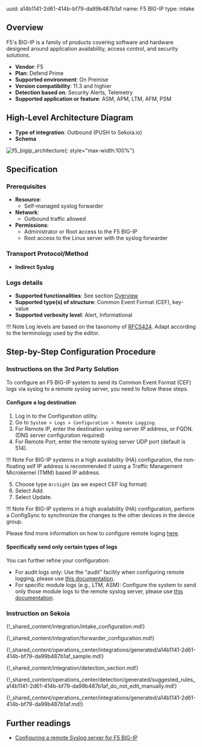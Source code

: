uuid: a14b1141-2d61-414b-bf79-da99b487b1af
name: F5 BIG-IP
type: intake

## Overview

F5's BIG-IP is a family of products covering software and hardware designed around application availability, access control, and security solutions.

- **Vendor**: F5
- **Plan**: Defend Prime
- **Supported environment**: On Premise
- **Version compatibility**: 11.3 and highier
- **Detection based on**: Security Alerts, Telemetry
- **Supported application or feature**: ASM, APM, LTM, AFM, PSM

## High-Level Architecture Diagram

- **Type of integration**: Outbound (PUSH to Sekoia.io)
- **Schema**

![f5_bigip_architecture](/assets/integration/f5_bigip_architecture.png){: style="max-width:100%"}

## Specification

### Prerequisites

- **Resource**:
    - Self-managed syslog forwarder
- **Network**:
    - Outbound traffic allowed
- **Permissions**:
    - Administrator or Root access to the F5 BIG-IP
    - Root access to the Linux server with the syslog forwarder

### Transport Protocol/Method

- **Indirect Syslog**

### Logs details

- **Supported functionalities**: See section [Overview](#overview)
- **Supported type(s) of structure**: Common Event Format (CEF), key-value
- **Supported verbosity level**: Alert, Informational

!!! Note
    Log levels are based on the taxonomy of [RFC5424](https://datatracker.ietf.org/doc/html/rfc5424). Adapt according to the terminology used by the editor.

## Step-by-Step Configuration Procedure

### Instructions on the 3rd Party Solution

To configure an F5 BIG-IP system to send its Common Event Format (CEF) logs via syslog to a remote syslog server, you need to follow these steps.

#### Configure a log destination

1. Log in to the Configuration utility.
2. Go to `System > Logs > Configuration > Remote Logging`.
3. For Remote IP, enter the destination syslog server IP address, or FQDN. (DNS server configuration required)
4. For Remote Port, enter the remote syslog server UDP port (default is 514).

!!! Note
  For BIG-IP systems in a high availability (HA) configuration, the non-floating self IP address is recommended if using a Traffic Management Microkernel (TMM) based IP address.

5. Choose type `ArcSight` (as we expect CEF log format)
6. Select Add.
7. Select Update.

!!! Note
  For BIG-IP systems in a high availability (HA) configuration, perform a ConfigSync to synchronize the changes to the other devices in the device group.

Please find more information on how to configure remote loging [here](https://my.f5.com/manage/s/article/K13080).

#### Specifically send only certain types of logs

You can further refine your configuration:

- For audit logs only: Use the "audit" facility when configuring remote logging, please use [this documentation](https://my.f5.com/manage/s/article/K56602501).
- For specific module logs (e.g., LTM, ASM): Configure the system to send only those module logs to the remote syslog server, please use [this documentation](https://my.f5.com/manage/s/article/K10887436).

### Instruction on Sekoia

{!_shared_content/integration/intake_configuration.md!}

{!_shared_content/integration/forwarder_configuration.md!}

{!_shared_content/operations_center/integrations/generated/a14b1141-2d61-414b-bf79-da99b487b1af_sample.md!}

{!_shared_content/integration/detection_section.md!}

{!_shared_content/operations_center/detection/generated/suggested_rules_a14b1141-2d61-414b-bf79-da99b487b1af_do_not_edit_manually.md!}

{!_shared_content/operations_center/integrations/generated/a14b1141-2d61-414b-bf79-da99b487b1af.md!}

## Further readings

- [Configuring a remote Syslog server for F5 BIG-IP](https://support.f5.com/)